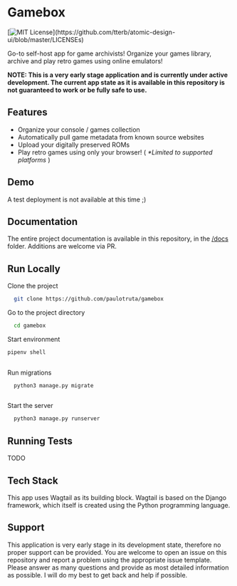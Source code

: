 
# Gamebox

[![MIT License](https://img.shields.io/apm/l/atomic-design-ui.svg?)](https://github.com/tterb/atomic-design-ui/blob/master/LICENSEs)

Go-to self-host app for game archivists! Organize your games library, archive and play retro games using online emulators!

__NOTE: This is a very early stage application and is currently under active development. The current app state as it is available in this repository is not guaranteed to work or be fully safe to use.__


## Features

- Organize your console / games collection
- Automatically pull game metadata from known source websites
- Upload your digitally preserved ROMs
- Play retro games using only your browser! ( _*Limited to supported platforms_ )

  
## Demo

A test deployment is not available at this time ;)

  
## Documentation

The entire project documentation is available in this repository, in the [/docs](/docs) folder. Additions are welcome via PR.



  
## Run Locally

Clone the project

```bash
  git clone https://github.com/paulotruta/gamebox
```

Go to the project directory

```bash
  cd gamebox
```

Start environment

```bash
pipenv shell
  
```

Run migrations

```bash
  python3 manage.py migrate
  
```


Start the server

```bash
  python3 manage.py runserver
```

  
## Running Tests

TODO

  
## Tech Stack

This app uses Wagtail as its building block. Wagtail is based on the Django framework, which itself is created using the Python programming language.

  
## Support

This application is very early stage in its development state, therefore no proper support can be provided. You are welcome to open an issue on this repository and report a problem using the appropriate issue template. Please answer as many questions and provide as most detailed information as possible. I will do my best to get back and help if possible.
  